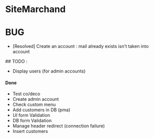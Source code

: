 # SiteMarchand

# BUG
* [Resolved] Create an account : mail already exists isn't taken into account

## TODO :
* Display users (for admin accounts)

#### Done
* Test co/deco
* Create admin account
* Check custom menu
* Add customers in DB (pma)
* UI form Validation
* DB form Validation
* Manage header redirect (connection failure) 
* Insert customers